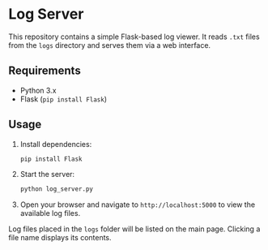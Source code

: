 # Log Server

This repository contains a simple Flask-based log viewer. It reads `.txt` files from the `logs` directory and serves them via a web interface.

## Requirements

- Python 3.x
- Flask (`pip install Flask`)

## Usage

1. Install dependencies:
   ```bash
   pip install Flask
   ```
2. Start the server:
   ```bash
   python log_server.py
   ```
3. Open your browser and navigate to `http://localhost:5000` to view the available log files.

Log files placed in the `logs` folder will be listed on the main page. Clicking a file name displays its contents.

